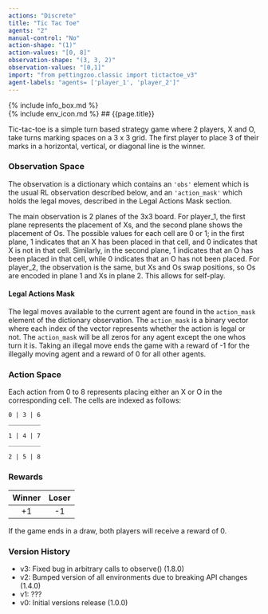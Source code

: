 ```yaml
---
actions: "Discrete"
title: "Tic Tac Toe"
agents: "2"
manual-control: "No"
action-shape: "(1)"
action-values: "[0, 8]"
observation-shape: "(3, 3, 2)"
observation-values: "[0,1]"
import: "from pettingzoo.classic import tictactoe_v3"
agent-labels: "agents= ['player_1', 'player_2']"
---
```


<div class="docu-info" markdown="1">
{% include info_box.md %}
</div>

<div class="docu-content" markdown="1">
<div class="appear_big" markdown="1">
{% include env_icon.md %}
## {{page.title}}
</div>




Tic-tac-toe is a simple turn based strategy game where 2 players, X and O, take turns marking spaces on a 3 x 3 grid. The first player to place 3 of their marks in a horizontal, vertical, or diagonal line is the winner.

### Observation Space

The observation is a dictionary which contains an `'obs'` element which is the usual RL observation described below, and an  `'action_mask'` which holds the legal moves, described in the Legal Actions Mask section.

The main observation is 2 planes of the 3x3 board. For player_1, the first plane represents the placement of Xs, and the second plane shows the placement of Os. The possible values for each cell are 0 or 1; in the first plane, 1 indicates that an X has been placed in that cell, and 0 indicates that X is not in that cell. Similarly, in the second plane, 1 indicates that an O has been placed in that cell, while 0 indicates that an O has not been placed. For player_2, the observation is the same, but Xs and Os swap positions, so Os are encoded in plane 1 and Xs in plane 2. This allows for self-play.

#### Legal Actions Mask

The legal moves available to the current agent are found in the `action_mask` element of the dictionary observation. The `action_mask` is a binary vector where each index of the vector represents whether the action is legal or not. The `action_mask` will be all zeros for any agent except the one whos turn it is. Taking an illegal move ends the game with a reward of -1 for the illegally moving agent and a reward of 0 for all other agents.

### Action Space

Each action from 0 to 8 represents placing either an X or O in the corresponding cell. The cells are indexed as follows:


 ```
0 | 3 | 6
_________

1 | 4 | 7
_________

2 | 5 | 8
 ```

### Rewards

| Winner | Loser |
| :----: | :---: |
| +1     | -1    |

If the game ends in a draw, both players will receive a reward of 0.

### Version History

* v3: Fixed bug in arbitrary calls to observe() (1.8.0)
* v2: Bumped version of all environments due to breaking API changes (1.4.0)
* v1: ???
* v0: Initial versions release (1.0.0)
</div>